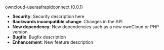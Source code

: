 owncloud-useraafrapidconnect (0.0.1)
* **Security**: Security description here
* **Backwards incompatible change**: Changes in the API
* **New dependency**: New dependencies such as a new ownCloud or PHP version
* **Bugfix**: Bugfix description
* **Enhancement**: New feature description